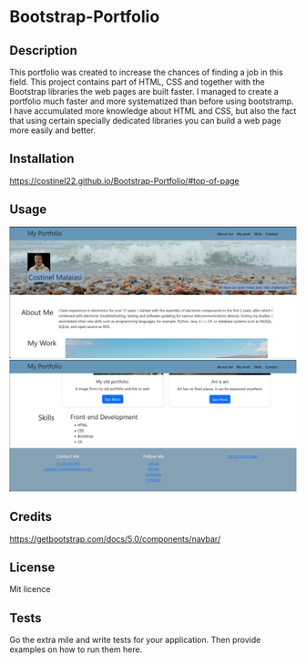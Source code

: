 # Bootstrap-Portfolio

## Description

 This portfolio was created to increase the chances of finding a job in this field.
 This project contains part of HTML, CSS and together with the Bootstrap libraries the web pages are built faster.
 I managed to create a portfolio much faster and more systematized than before using bootstramp.
 I have accumulated more knowledge about HTML and CSS, but also the fact that using certain specially dedicated libraries you can build a web page more easily and better.

## Installation

https://costinel22.github.io/Bootstrap-Portfolio/#top-of-page

## Usage

![top of the page whit navbar](./assets/top-page.png)
![botom of the page whit footer](./assets/botom-page.png)
  
## Credits

https://getbootstrap.com/docs/5.0/components/navbar/

## License

Mit licence

## Tests

Go the extra mile and write tests for your application. Then provide examples on how to run them here.